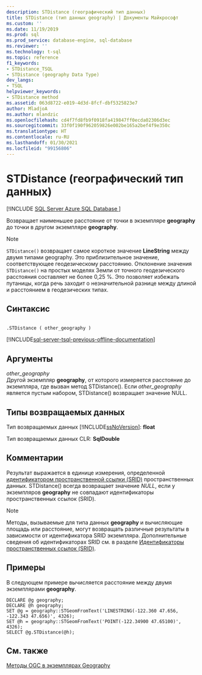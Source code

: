 ```yaml
---
description: STDistance (географический тип данных)
title: STDistance (тип данных geography) | Документы Майкрософт
ms.custom: ''
ms.date: 11/19/2019
ms.prod: sql
ms.prod_service: database-engine, sql-database
ms.reviewer: ''
ms.technology: t-sql
ms.topic: reference
f1_keywords:
- STDistance_TSQL
- STDistance (geography Data Type)
dev_langs:
- TSQL
helpviewer_keywords:
- STDistance method
ms.assetid: 063d8722-e019-4d3d-8fcf-dbf5325823e7
author: MladjoA
ms.author: mlandzic
ms.openlocfilehash: cd4f7fd8fb9f0918fa419847ff0ecda02306d3ec
ms.sourcegitcommit: 33f0f190f962059826e002be165a2bef4f9e350c
ms.translationtype: HT
ms.contentlocale: ru-RU
ms.lasthandoff: 01/30/2021
ms.locfileid: "99156806"
---
```

# <a name="stdistance-geography-data-type"></a>STDistance (географический тип данных)
[!INCLUDE [SQL Server Azure SQL Database ](../../includes/applies-to-version/sql-asdb.md)]

  Возвращает наименьшее расстояние от точки в экземпляре **geography** до точки в другом экземпляре **geography**.  
  
> [!NOTE]  
>  `STDistance()` возвращает самое короткое значение **LineString** между двумя типами geography. Это приблизительное значение, соответствующее геодезическому расстоянию. Отклонение значения `STDistance()` на простых моделях Земли от точного геодезического расстояния составляет не более 0,25 %. Это позволяет избежать путаницы, когда речь заходит о незначительной разнице между длиной и расстоянием в геодезических типах.  
  
## <a name="syntax"></a>Синтаксис  
  
```  
  
.STDistance ( other_geography )  
```  
  
[!INCLUDE[sql-server-tsql-previous-offline-documentation](../../includes/sql-server-tsql-previous-offline-documentation.md)]

## <a name="arguments"></a>Аргументы
 *other_geography*  
 Другой экземпляр **geography**, от которого измеряется расстояние до экземпляра, где вызван метод STDistance(). Если *other_geography* является пустым набором, STDistance() возвращает значение NULL.  
  
## <a name="return-types"></a>Типы возвращаемых данных  
 Тип возвращаемых данных [!INCLUDE[ssNoVersion](../../includes/ssnoversion-md.md)]: **float**  
  
 Тип возвращаемых данных CLR: **SqlDouble**  
  
## <a name="remarks"></a>Комментарии  
 Результат выражается в единице измерения, определенной [идентификатором пространственной ссылки (SRID)](../../relational-databases/spatial/spatial-reference-identifiers-srids.md) пространственных данных.
STDistance() всегда возвращает значение *NULL*, если у экземпляров **geography** не совпадают идентификаторы пространственных ссылок (SRID).  
  
> [!NOTE]  
>  Методы, вызываемые для типа данных **geography** и вычисляющие площадь или расстояние, могут возвращать различные результаты в зависимости от идентификатора SRID экземпляра. Дополнительные сведения об идентификаторах SRID см. в разделе [Идентификаторы пространственных ссылок (SRID)](../../relational-databases/spatial/spatial-reference-identifiers-srids.md).  
  
## <a name="examples"></a>Примеры  
 В следующем примере вычисляется расстояние между двумя экземплярами **geography**.  
  
```  
DECLARE @g geography;  
DECLARE @h geography;  
SET @g = geography::STGeomFromText('LINESTRING(-122.360 47.656, -122.343 47.656)', 4326);  
SET @h = geography::STGeomFromText('POINT(-122.34900 47.65100)', 4326);  
SELECT @g.STDistance(@h);  
```  
  
## <a name="see-also"></a>См. также  
 [Методы OGC в экземплярах Geography](../../t-sql/spatial-geography/ogc-methods-on-geography-instances.md)  
  
  
